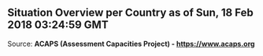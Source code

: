 ## Situation Overview per Country as of Sun, 18 Feb 2018 03:24:59 GMT

Source: **ACAPS (Assessment Capacities Project) - https://www.acaps.org**